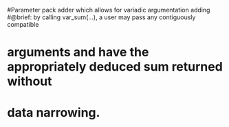 #Parameter pack adder which allows for variadic argumentation adding
#@brief: by calling var_sum(...), a user may pass any contiguously compatible
#   arguments and have the appropriately deduced sum returned without
#   data narrowing.
